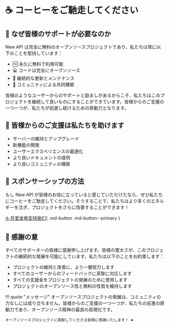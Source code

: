 # ☕ コーヒーをご馳走してください

## 💝 なぜ皆様のサポートが必要なのか

New API は完全に無料のオープンソースプロジェクトであり、私たちは常に以下のことを堅持しています：

- 🆓 永久に無料で利用可能
- 💻 コードは完全にオープンソース
- 🤝 継続的な更新とメンテナンス
- 👥 コミュニティによる共同構築

皆様のようなユーザーからのサポートと励ましがあるからこそ、私たちはこのプロジェクトを継続して良いものにすることができています。皆様からのご支援の一つ一つが、私たちが前進し続けるための原動力となります。

## 🌟 皆様からのご支援は私たちを助けます

- サーバーの維持とアップグレード
- 新機能の開発
- ユーザーエクスペリエンスの最適化
- より良いドキュメントの提供
- より良いコミュニティの構築

## 🎁 スポンサーシップの方法

もし New API が皆様のお役に立っていると感じていただけたなら、ぜひ私たちにコーヒーをご馳走してください。そうすることで、私たちはより多くのエネルギーを注ぎ、プロジェクトをさらに改善することができます！

[☕ 在爱发电支持我们](https://afdian.com/a/new-api){ .md-button .md-button--primary }

## 💌 感謝の意

すべてのサポーターの皆様に感謝申し上げます。皆様の寛大さが、このプロジェクトの継続的な発展を可能にしています。私たちは以下のことをお約束します：

- プロジェクトの維持と改善に、より一層努力します
- すべてのユーザーからのフィードバックに真摯に対応します
- すべての支援金をプロジェクトの発展のために使用します
- プロジェクトのオープンソース性と無料の性質を維持します

!!! quote "メッセージ"
    オープンソースプロジェクトの発展は、コミュニティの力なしには成り立ちません。皆様からのご支援の一つ一つが、私たちの前進の原動力であり、オープンソース精神の最良の具現化です。
    
    オープンソースプロジェクトに貢献してくださる皆様に感謝いたします！ ❤️